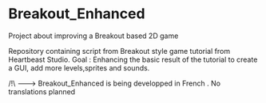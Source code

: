 # Breakout_Enhanced
Project about improving a Breakout based 2D game

Repository containing script from Breakout style game tutorial from Heartbeast Studio.
Goal : Enhancing the basic result of the tutorial to create a GUI, add more levels,sprites and sounds.

/!\ ---> Breakout_Enhanced is being developped in French . No translations planned
